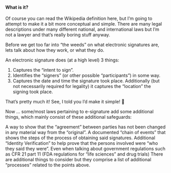 ####  What is it?

Of course you can read the Wikipedia definition here, but I’m going to attempt to make it a bit more conceptual and simple. There are many legal descriptions under many different national, and international laws but I’m not a lawyer and that’s really boring stuff anyway.

Before we get too far into “the weeds” on what electronic signatures are, lets talk about how they work, or what they do.

An electronic signature does (at a high level) 3 things:

1.  Captures the “intent to sign”.
2.  Identifies the “signers” (or other possible “participants”) in some way.
3.  Captures the date and time the signature took place. Additionally (but not necessarily required for legality) it captures the “location” the signing took place.

That’s pretty much it!  See, I told you I’d make it simple! 🙂

Now … some/most laws pertaining to e-signature add some additional things, which mainly consist of these additional safeguards:

A way to show that the “agreement” between parties has not been changed in any material way from the “original”.
A documented “chain of events” that shows the steps of the process of obtaining said signatures.
Additional “Identity Verification” to help prove that the persons involved were “who they said they were”.
Even when talking about government regulations such as CFR 21 part 11 (FDA regulations for “life sciences” and drug trials) There are additional things to consider but they comprise a list of additional “processes” related to the points above. 
